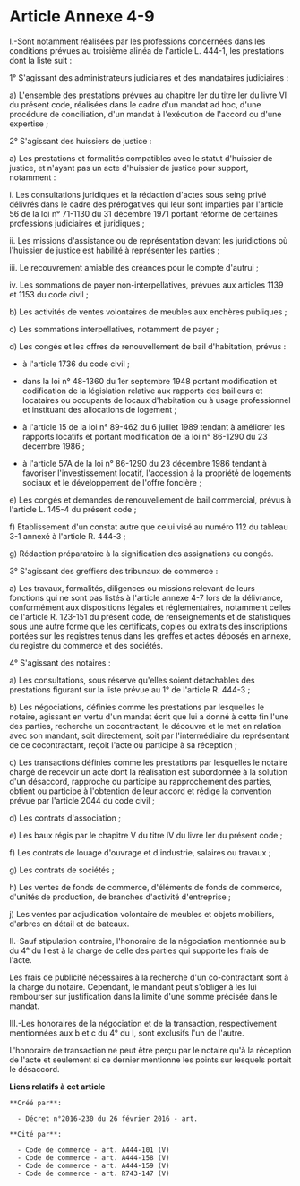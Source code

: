 # Article Annexe 4-9

I.-Sont notamment réalisées par les professions concernées dans les  conditions prévues au troisième alinéa de l'article L.
444-1, les  prestations dont la liste suit : 

1° S'agissant des administrateurs judiciaires et des mandataires judiciaires : 

a)  L'ensemble des prestations prévues au chapitre Ier du titre Ier du  livre VI du présent code, réalisées dans le cadre
d'un mandat ad hoc,  d'une procédure de conciliation, d'un mandat à l'exécution de l'accord  ou d'une expertise ; 

2° S'agissant des huissiers de justice : 

a)  Les prestations et formalités compatibles avec le statut d'huissier de  justice, et n'ayant pas un acte d'huissier de
justice pour support,  notamment : 

i. Les consultations juridiques et la  rédaction d'actes sous seing privé délivrés dans le cadre des  prérogatives qui leur
sont imparties par l'article 56 de la loi n° 71-1130 du 31 décembre 1971 portant réforme de certaines professions judiciaires
et juridiques ; 

ii.  Les missions d'assistance ou de représentation devant les juridictions  où l'huissier de justice est habilité à
représenter les parties ; 

iii. Le recouvrement amiable des créances pour le compte d'autrui ; 

iv. Les sommations de payer non-interpellatives, prévues aux articles 1139 et 1153 du code civil ; 

b) Les activités de ventes volontaires de meubles aux enchères publiques ; 

c) Les sommations interpellatives, notamment de payer ; 

d) Les congés et les offres de renouvellement de bail d'habitation, prévus :

- à l'article 1736 du code civil ;

- dans la loi n° 48-1360 du 1er septembre 1948 portant  modification et codification de la législation relative aux rapports
des bailleurs et locataires ou occupants de locaux d'habitation ou à  usage professionnel et instituant des allocations de
logement ;

- à l'article 15 de la loi n° 89-462 du 6 juillet 1989 tendant à améliorer les rapports locatifs et portant modification de
la loi n° 86-1290 du 23 décembre 1986 ;

- à l'article 57A de la loi n° 86-1290 du 23 décembre 1986 tendant  à favoriser l'investissement locatif, l'accession à la
propriété de  logements sociaux et le développement de l'offre foncière ; 

e) Les congés et demandes de renouvellement de bail commercial, prévus à l'article L. 145-4 du présent code ; 

f) Etablissement d'un constat autre que celui visé au numéro 112 du tableau 3-1 annexé à l'article R. 444-3 ; 

g) Rédaction préparatoire à la signification des assignations ou congés. 

3° S'agissant des greffiers des tribunaux de commerce : 

a)  Les travaux, formalités, diligences ou missions relevant de leurs  fonctions qui ne sont pas listés à l'article annexe
4-7 lors de la  délivrance, conformément aux dispositions légales et réglementaires,  notamment celles de l'article R.
123-151 du présent code, de  renseignements et de statistiques sous une autre forme que les  certificats, copies ou extraits
des inscriptions portées sur les  registres tenus dans les greffes et actes déposés en annexe, du registre  du commerce et
des sociétés. 

4° S'agissant des notaires : 

a)  Les consultations, sous réserve qu'elles soient détachables des  prestations figurant sur la liste prévue au 1° de
l'article R. 444-3 ; 

b)  Les négociations, définies comme les prestations par lesquelles le  notaire, agissant en vertu d'un mandat écrit que lui
a donné à cette fin  l'une des parties, recherche un cocontractant, le découvre et le met en  relation avec son mandant, soit
directement, soit par l'intermédiaire  du représentant de ce cocontractant, reçoit l'acte ou participe à sa  réception ; 

c) Les transactions définies comme les  prestations par lesquelles le notaire chargé de recevoir un acte dont la  réalisation
est subordonnée à la solution d'un désaccord, rapproche ou  participe au rapprochement des parties, obtient ou participe à
l'obtention de leur accord et rédige la convention prévue par l'article 2044 du code civil ; 

d) Les contrats d'association ; 

e) Les baux régis par le chapitre V du titre IV du livre Ier du présent code ; 

f) Les contrats de louage d'ouvrage et d'industrie, salaires ou travaux ; 

g) Les contrats de sociétés ; 

h)  Les ventes de fonds de commerce, d'éléments de fonds de commerce,  d'unités de production, de branches d'activité
d'entreprise ; 

j) Les ventes par adjudication volontaire de meubles et objets mobiliers, d'arbres en détail et de bateaux. 

II.-Sauf  stipulation contraire, l'honoraire de la négociation mentionnée au b du  4° du I est à la charge de celle des
parties qui supporte les frais de  l'acte. 

Les frais de publicité nécessaires à la  recherche d'un co-contractant sont à la charge du notaire. Cependant, le  mandant
peut s'obliger à les lui rembourser sur justification dans la  limite d'une somme précisée dans le mandat. 

III.-Les  honoraires de la négociation et de la transaction, respectivement  mentionnées aux b et c du 4° du I, sont
exclusifs l'un de l'autre. 

L'honoraire  de transaction ne peut être perçu par le notaire qu'à la réception de  l'acte et seulement si ce dernier
mentionne les points sur lesquels  portait le désaccord.

**Liens relatifs à cet article**

	**Créé par**:

	  - Décret n°2016-230 du 26 février 2016 - art.

	**Cité par**:

	  - Code de commerce - art. A444-101 (V)
	  - Code de commerce - art. A444-158 (V)
	  - Code de commerce - art. A444-159 (V)
	  - Code de commerce - art. R743-147 (V)
